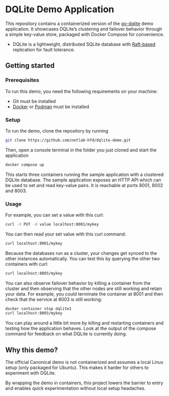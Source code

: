 # DQLite Demo Application
This repository contains a containerized version of the [go-dqlite](https://github.com/canonical/go-dqlite) demo application.
It showcases DQLite’s clustering and failover behavior through a simple key-value store, packaged with Docker Compose for convenience.

- DQLite is a lightweight, distributed SQLite database with [Raft-based](https://raft.github.io/) replication for fault tolerance.

## Getting started

### Prerequisites
To run this demo, you need the following requirements on your machine:

- Git must be installed
- [Docker](https://www.docker.com/get-started/) or [Podman](https://podman.io/docs/installation) must be installed


### Setup
To run the demo, clone the repository by running 
```bash
git clone https://github.com/netlab-hfd/dqlite-demo.git
```

Then, open a console terminal in the folder you just cloned and start the application

```bash
docker compose up
```

This starts three containers running the sample application with a clustered DQLite database. The sample application 
exposes an HTTP API which can be used to set and read key-value pairs. It is reachable at ports 8001, 8002 and 8003.

### Usage
For example, you can set a value with this curl:

```bash
curl -X PUT -d value localhost:8001/mykey
```

You can then read your set value with this curl command:
```bash
curl localhost:8001/mykey
```

Because the databases run as a cluster, your changes get synced to the other instances automatically. You can test this
by querying the other two containers with curl:

```bash
curl localhost:8003/mykey
```

You can also observe failover behavior by killing a container from the cluster and then observing that the other nodes
are still working and retain your data. For example, you could terminate the container at 8001 and then check that the 
service at 8003 is still working:

```bash
docker container stop dqlite1
curl localhost:8003/mykey
```

You can play around a little bit more by killing and restarting containers and testing how the application behaves.
Look at the output of the compose command for feedback on what DQLite is currently doing.

## Why this demo?
The official Canonical demo is not containerized and assumes a local Linux setup (only packaged for Ubuntu).
This makes it harder for others to experiment with DQLite.

By wrapping the demo in containers, this project lowers the barrier to entry and enables quick experimentation without local setup headaches.
